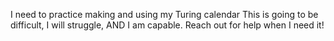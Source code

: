 I need to practice making and using my Turing calendar
This is going to be difficult, I will struggle, AND I am capable. Reach out for help when I need it!
